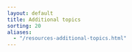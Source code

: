 ```yaml
---
layout: default
title: Additional topics
sorting: 20
aliases:
  - "/resources-additional-topics.html"
---
```

